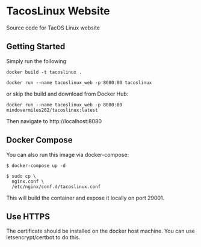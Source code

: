 # TacosLinux Website

Source code for TacOS Linux website

## Getting Started

Simply run the following 

```
docker build -t tacoslinux .

docker run --name tacoslinux_web -p 8080:80 tacoslinux
```

or skip the build and download from Docker Hub:

```
docker run --name tacoslinux_web -p 8080:80 mindovermiles262/tacoslinux:latest
```

Then navigate to http://localhost:8080

## Docker Compose

You can also run this image via docker-compose:

```
$ docker-compose up -d

$ sudo cp \
  nginx.conf \
  /etc/nginx/conf.d/tacoslinux.conf
```

This will build the container and expose it locally on port 29001.

## Use HTTPS

The certificate should be installed on the docker host machine. You can use letsencrypt/certbot to do this.
